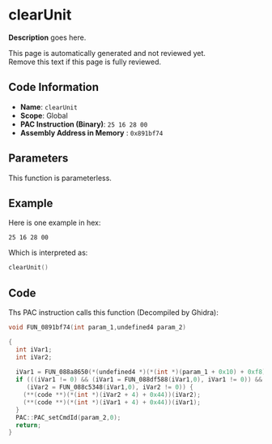 # clearUnit

**Description** goes here.

This page is automatically generated and not reviewed yet.<br>Remove this text if this page is fully reviewed.

## Code Information

- **Name**: `clearUnit`
- **Scope**: Global
- **PAC Instruction (Binary)**: `25 16 28 00`
- **Assembly Address in Memory** : `0x891bf74`

## Parameters

This function is parameterless.


## Example

Here is one example in hex:

```25 16 28 00```

Which is interpreted as:

```c
clearUnit()
```

## Code

Ths PAC instruction calls this function (Decompiled by Ghidra):

```c
void FUN_0891bf74(int param_1,undefined4 param_2)

{
  int iVar1;
  int iVar2;
  
  iVar1 = FUN_088a8650(*(undefined4 *)(*(int *)(param_1 + 0x10) + 0xf8),0);
  if (((iVar1 != 0) && (iVar1 = FUN_088df588(iVar1,0), iVar1 != 0)) &&
     (iVar2 = FUN_088c5348(iVar1,0), iVar2 != 0)) {
    (**(code **)(*(int *)(iVar2 + 4) + 0x44))(iVar2);
    (**(code **)(*(int *)(iVar1 + 4) + 0x44))(iVar1);
  }
  PAC::PAC_setCmdId(param_2,0);
  return;
}
```

